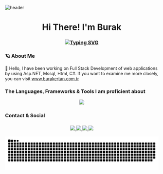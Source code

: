 ![header](https://capsule-render.vercel.app/api?type=waving&color=auto&section=header)
 <h1 align="center">Hi There! I'm Burak</h1>
 
<h3 align="center">
  
[![Typing SVG](https://readme-typing-svg.demolab.com?font=Montserrat&size=30&center=true&color=4CFF33&multiline=true&width=1200&lines=Jr+Full-Stack+Developer+)](https://git.io/typing-svg)

### 🪐 About Me 

🧬  Hello, I have been working on Full Stack Development of web applications by using Asp.NET, Mssql, Html, C#. 
If you want to examine me more closely, you can visit www.burakertan.com.tr





### The Languages, Frameworks & Tools I am proficient about

<p align="center">
<a href="https://skillicons.dev">
    <img src="https://skillicons.dev/icons?&theme=light&i=visualstudio,dotnet,cs,html,css,github,mysql"/>
    
  </a>
</p>
 
### Contact & Social

<h3 align="center">
 <a href="https://www.facebook.com/burakkertn">
   <img height=50 src="https://cdn.jsdelivr.net/gh/devicons/devicon/icons/facebook/facebook-original.svg"/>
    </a>
 <a href="https://www.linkedin.com/in/burakertan">
   <img height=50 src="https://cdn.jsdelivr.net/gh/devicons/devicon/icons/linkedin/linkedin-original.svg"/>
 </a>
<a href="https://twitter.com/burakkertn">
   <img height=50 src="https://cdn.jsdelivr.net/gh/devicons/devicon/icons/twitter/twitter-original.svg"/>
    </a>
  <a href="https://burakertan.com.tr/">
   <img height=50 src="https://cdn.jsdelivr.net/gh/devicons/devicon/icons/chrome/chrome-original.svg"/>
    </a>



   
 </a>






</h3>


 
<picture>
  <source
    media="(prefers-color-scheme: dark)"
    srcset="https://raw.githubusercontent.com/platane/snk/output/github-contribution-grid-snake-dark.svg"
  />
  <source
    media="(prefers-color-scheme: light)"
    srcset="https://raw.githubusercontent.com/platane/snk/output/github-contribution-grid-snake.svg"
  />
  <img
    alt="github contribution grid snake animation"
    src="https://raw.githubusercontent.com/platane/snk/output/github-contribution-grid-snake.svg"
  />
</picture>
